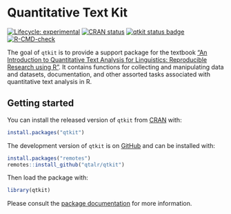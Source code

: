 
<!-- README.md is generated from README.Rmd. Please edit that file -->
<!--fix color mixing on title-->

# Quantitative Text Kit

<!-- badges: start -->

[![Lifecycle:
experimental](https://img.shields.io/badge/lifecycle-experimental-orange.svg)](https://lifecycle.r-lib.org/articles/stages.html#experimental)
[![CRAN
status](https://www.r-pkg.org/badges/version/qtkit)](https://CRAN.R-project.org/package=qtkit)
[![qtkit status
badge](https://francojc.r-universe.dev/badges/qtkit)](https://francojc.r-universe.dev/qtkit/)
[![R-CMD-check](https://github.com/qtalr/qtkit/actions/workflows/R-CMD-check.yaml/badge.svg)](https://github.com/qtalr/qtkit/actions/workflows/R-CMD-check.yaml)
<!-- badges: end -->

The goal of `qtkit` is to provide a support package for the textbook
[“An Introduction to Quantitative Text Analysis for Linguistics:
Reproducible Research using R”](https://qtalr.com/book/). It contains
functions for collecting and manipulating data and datasets,
documentation, and other assorted tasks associated with quantitative
text analysis in R.

## Getting started

You can install the released version of `qtkit` from
[CRAN](https://cran.r-project.org/package=qtkit) with:

``` r
install.packages("qtkit")
```

The development version of `qtkit` is on
[GitHub](https://github.com/qtalr/qtkit) and can be installed with:

``` r
install.packages("remotes")
remotes::install_github("qtalr/qtkit")
```

Then load the package with:

``` r
library(qtkit)
```

Please consult the [package
documentation](https://qtalr.com/qtkit/reference/) for more information.
